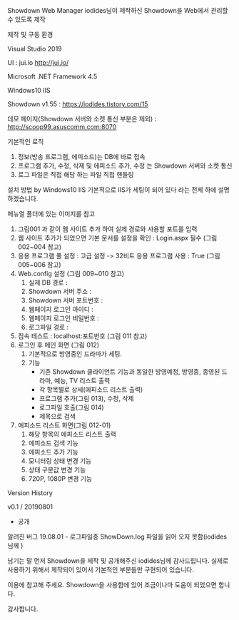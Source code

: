 Showdown Web Manager
iodides님이 제작하신 Showdown을 Web에서 관리할 수 있도록 제작

제작 및 구동 환경

Visual Studio 2019

UI : jui.io http://jui.io/

Microsoft .NET Framework 4.5

Windows10 IIS 

Showdown v1.55 : https://iodides.tistory.com/15

데모 페이지(Showdown 서버와 소켓 통신 부분은 제외) : http://scoop99.asuscomm.com:8070


기본적인 로직
1. 정보(방송 프로그램, 에피소드)는 DB에 바로 접속
2. 프로그램 추가, 수정, 삭제 및 에피소드 추가, 수정 는 Showdown 서버와 소켓 통신
3. 로그 파일은 직접 해당 하는 파일 직접 핸들링

설치 방법 by Windows10 IIS
기본적으로 IIS가 세팅이 되어 있다 라는 전제 하에 설명 하겠습니다.

메뉴얼 폴더에 있는 이미지를 참고

1. 그림001 과 같이 웹 사이트 추가 하여 실제 경로와 사용할 포트를 입력
2. 웹 사이트 추가가 되었으면 기본 문서를 설정을 확인 : Login.aspx 필수 (그림 002~004 참고)
3. 응용 프로그램 풀 설정 : 고급 설정 -> 32비트 응용 프로그램 사용 : True (그림 005~006 참고)
4. Web.config 설정 (그림 009~010 참고)
   1) 실제 DB 경로 : <add key="connStr" value="Data Source=H:\Project\ShowDownTest\Data\SQLDB.db" />
   2) Showdown 서버 주소 : <add key="connSocketIP" value="localhost" />
   3) Showdown 서버 포트번호 : <add key="connSocketPort" value="1111" />
   4) 웹페이지 로그인 아이디 : <add key="id" value="admin" />
   5) 웹페이지 로그인 비밀번호 : <add key="pass" value="admin" />
   6) 로그파일 경로 : <add key="logPath" value="H:\Project\ShowDownTest\Data" />
5. 접속 테스트 : localhost:포트번호 (그림 011 참고)
6. 로그인 후 메인 화면 (그림 012)
   1) 기본적으로 방영중인 드라마가 세팅.
   2) 기능
      - 기존 Showdown 클라이언트 기능과 동일한 방영예정, 방영중, 종영된 드라마, 예능, TV 리스트 출력
      - 각 항목별로 상세(에피소드 리스트 출력)
      - 프로그램 추가(그림 013), 수정, 삭제
      - 로그파일 호출(그림 014)
      - 제목으로 검색
7. 에피소드 리스트 화면(그림 012-01)
    1) 해당 항목의 에피소드 리스트 출력
    2) 에피소드 검색 기능
    3) 에피소드 추가 기능
    4) 모니터링 상태 변경 기능
    5) 상태 구분값 변경 기능
    6) 720P, 1080P 변경 기능
 
Version History

v0.1 / 20190801
 - 공개
 
알려진 버그
19.08.01 - 로그파일중 ShowDown.log 파일을 읽어 오지 못함(iodides님께 )


남기는 말
먼저 Showdown을 제작 및 공개해주신 iodides님께 감사드립니다.
실제로 사용하기 위해서 제작되어 있어서 기본적인 부분들만 구현되어 있습니다.

이용에 참고해 주세요.
Showdown을 사용함에 있어 조금이나마 도움이 되었으면 합니다.

감사합니다.
   

